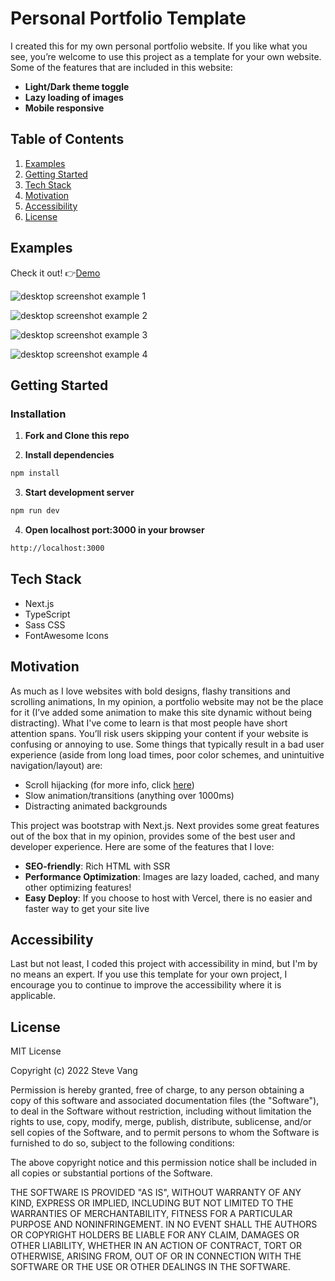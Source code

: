# Personal Portfolio Template

I created this for my own personal portfolio website.  If you like what you see, you’re welcome to use this project as a template for your own website. Some of the features that are included in this website:

- **Light/Dark theme toggle**
- **Lazy loading of images**
- **Mobile responsive**

## Table of Contents

1. [Examples](#Examples)
2. [Getting Started](#Getting-Started)
3. [Tech Stack](#Tech-Stack)
4. [Motivation](#Motivation)
5. [Accessibility](#Accessibility)
6. [License](#License)

## Examples

Check it out! 👉[Demo](https://stevevangdev.com/)

![desktop screenshot example 1](https://res.cloudinary.com/dvrs8gsj3/image/upload/v1664778785/personal-portfolio-template/Screenshot_2022-10-03_15-20-55_cubmzw.png)

![desktop screenshot example 2](https://res.cloudinary.com/dvrs8gsj3/image/upload/v1664778785/personal-portfolio-template/Screenshot_2022-10-03_15-21-24_hfcuwy.png)

![desktop screenshot example 3](https://res.cloudinary.com/dvrs8gsj3/image/upload/v1664778786/personal-portfolio-template/Screenshot_2022-10-03_15-21-37_j59gg0.png)

![desktop screenshot example 4](https://res.cloudinary.com/dvrs8gsj3/image/upload/v1664778785/personal-portfolio-template/Screenshot_2022-10-03_15-21-54_bpf5vg.png)

## Getting Started

### Installation

1. **Fork and Clone this repo**

2. **Install dependencies**

```sh
npm install
```

3. **Start development server**

```sh
npm run dev
```

4. **Open localhost port:3000 in your browser**

```sh
http://localhost:3000
```

## Tech Stack
- Next.js
- TypeScript
- Sass CSS
- FontAwesome Icons

## Motivation

As much as I love websites with bold designs, flashy transitions and scrolling animations, In my opinion, a portfolio website may not be the place for it (I’ve added some animation to make this site dynamic without being distracting). What I've come to learn is that most people have short attention spans. You’ll risk users skipping your content if your website is confusing or annoying to use. Some things that typically result in a bad user experience (aside from long load times, poor color schemes, and unintuitive navigation/layout) are:

- Scroll hijacking (for more info, click [here](https://alvarotrigo.com/blog/what-is-scroll-hijacking/))
- Slow animation/transitions (anything over 1000ms)
- Distracting animated backgrounds

This project was bootstrap with Next.js. Next provides some great features out of the box that in my opinion, provides some of the best user and developer experience. Here are some of the features that I love:

- **SEO-friendly**: Rich HTML with SSR
- **Performance Optimization**: Images are lazy loaded, cached, and many other optimizing features!
- **Easy Deploy**: If you choose to host with Vercel, there is no easier and faster way to get your site live

## Accessibility

Last but not least, I coded this project with accessibility in mind, but I'm by no means an expert. If you use this template for your own project, I encourage you to continue to improve the accessibility where it is applicable.

## License

MIT License

Copyright (c) 2022 Steve Vang

Permission is hereby granted, free of charge, to any person obtaining a copy
of this software and associated documentation files (the "Software"), to deal
in the Software without restriction, including without limitation the rights
to use, copy, modify, merge, publish, distribute, sublicense, and/or sell
copies of the Software, and to permit persons to whom the Software is
furnished to do so, subject to the following conditions:

The above copyright notice and this permission notice shall be included in all
copies or substantial portions of the Software.

THE SOFTWARE IS PROVIDED "AS IS", WITHOUT WARRANTY OF ANY KIND, EXPRESS OR
IMPLIED, INCLUDING BUT NOT LIMITED TO THE WARRANTIES OF MERCHANTABILITY,
FITNESS FOR A PARTICULAR PURPOSE AND NONINFRINGEMENT. IN NO EVENT SHALL THE
AUTHORS OR COPYRIGHT HOLDERS BE LIABLE FOR ANY CLAIM, DAMAGES OR OTHER
LIABILITY, WHETHER IN AN ACTION OF CONTRACT, TORT OR OTHERWISE, ARISING FROM,
OUT OF OR IN CONNECTION WITH THE SOFTWARE OR THE USE OR OTHER DEALINGS IN THE
SOFTWARE.